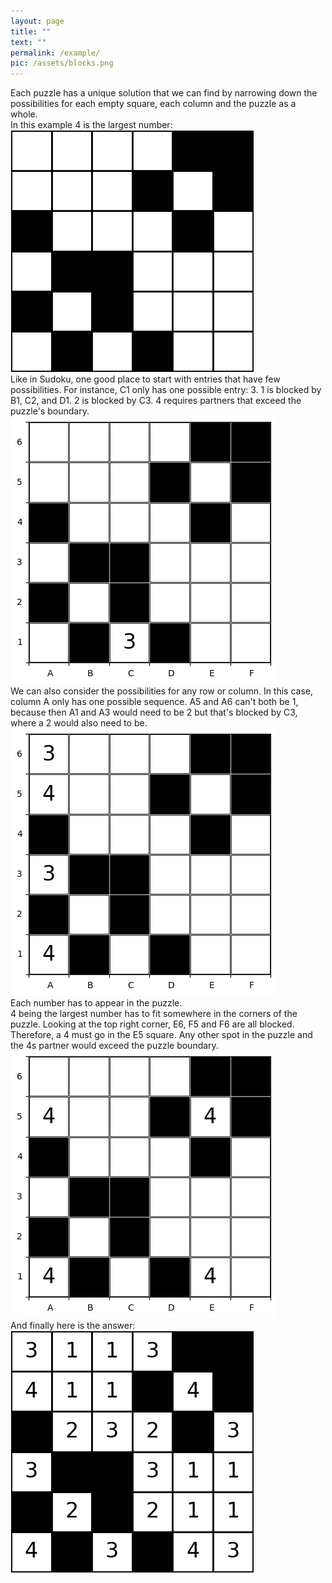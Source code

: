 ```yaml
---
layout: page
title: ""
text: ""
permalink: /example/
pic: /assets/blocks.png
---
```


<div class="page-wrap">
Each puzzle has a unique solution that we can find by narrowing down the possibilities for each empty square, each column and the puzzle as a whole.<br>
In this example 4 is the largest number: <br>

</div>

<img class="example_img" src="/assets/example-page/4-6-6.png">

<div class="page-wrap">
Like in Sudoku, one good place to start with entries that have few possibilities.
For instance, C1 only has one possible entry: 3.
1 is blocked by B1, C2, and D1.
2 is blocked by C3.
4 requires partners that exceed the puzzle's boundary.
</div>


<img class="example_img" src="/assets/example-page/4-6-6-example1.png">

<div class="page-wrap">
We can also consider the possibilities for any row or column.
In this case, column A only has one possible sequence.
A5 and A6 can't both be 1, because then A1 and A3 would need to be 2 but that's blocked by C3, where a 2 would also need to be.
</div>


<img class="example_img" src="/assets/example-page/4-6-6-example2.png">

<div class="page-wrap">
Each number has to appear in the puzzle. <br>
4 being the largest number has to fit somewhere in the corners of the puzzle.
Looking at the top right corner, E6, F5 and F6 are all blocked.
Therefore, a 4 must go in the E5 square.
Any other spot in the puzzle and the 4s partner would exceed the puzzle boundary.<br>
</div>

<img class="example_img" src="/assets/example-page/4-6-6-example3.png">

<div class="page-wrap">
And finally here is the answer: <br>
</div>

<img class="example_img" src="/assets/example-page/4-6-6-solved.png">
